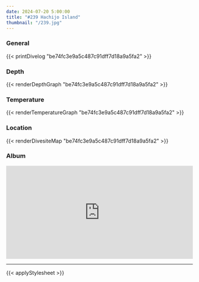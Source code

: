 ```yaml
---
date: 2024-07-20 5:00:00
title: "#239 Hachijo Island"
thumbnail: "/239.jpg"
---
```


### General

{{< printDivelog "be74fc3e9a5c487c91dff7d18a9a5fa2" >}}

### Depth

{{< renderDepthGraph "be74fc3e9a5c487c91dff7d18a9a5fa2" >}}

### Temperature

{{< renderTemperatureGraph "be74fc3e9a5c487c91dff7d18a9a5fa2" >}}

### Location

{{< renderDivesiteMap "be74fc3e9a5c487c91dff7d18a9a5fa2" >}}

### Album

<div class='lr_embed' style='position: relative; padding-bottom: 50%; height: 0; overflow: hidden;'><iframe id='iframe' src='https://lightroom.adobe.com/embed/shares/60784e4aecda41a5880462d0750057b4/slideshow?background_color=%232D2D2D&color=%23999999' frameborder='0'style='width:100%; height:100%; position: absolute; top:0; left:0;' ></iframe></div>

---

{{< applyStylesheet >}}
